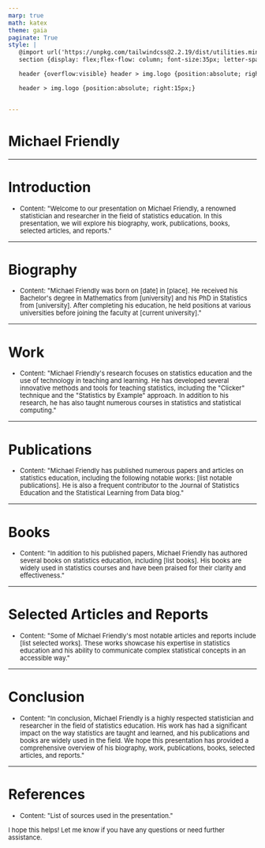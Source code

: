 ```yaml
---
marp: true
math: katex
theme: gaia
paginate: True
style: |
   @import url('https://unpkg.com/tailwindcss@2.2.19/dist/utilities.min.css');
   section {display: flex;flex-flow: column; font-size:35px; letter-spacing:1.4px;}

   header {overflow:visible} header > img.logo {position:absolute; right:15px;}

   header > img.logo {position:absolute; right:15px;}


---
```

<!-- backgroundImage: url('backgrounds/aaabstract (3).png') -->
<!-- _class: lead -->

 # Michael Friendly

---
<style scoped>p,li {font-size:0.96em}</style>

 # **Introduction**
- Content: "Welcome to our presentation on Michael Friendly, a renowned statistician and researcher in the field of statistics education. In this presentation, we will explore his biography, work, publications, books, selected articles, and reports."


---
<style scoped>p,li {font-size:0.96em}</style>

 # Biography

- Content: "Michael Friendly was born on [date] in [place]. He received his Bachelor's degree in Mathematics from [university] and his PhD in Statistics from [university]. After completing his education, he held positions at various universities before joining the faculty at [current university]."

---
<style scoped>p,li {font-size:0.96em}</style>

 # Work
- Content: "Michael Friendly's research focuses on statistics education and the use of technology in teaching and learning. He has developed several innovative methods and tools for teaching statistics, including the "Clicker" technique and the "Statistics by Example" approach. In addition to his research, he has also taught numerous courses in statistics and statistical computing."


---
<style scoped>p,li {font-size:0.96em}</style>

 # Publications

- Content: "Michael Friendly has published numerous papers and articles on statistics education, including the following notable works: [list notable publications]. He is also a frequent contributor to the Journal of Statistics Education and the Statistical Learning from Data blog."

---
<style scoped>p,li {font-size:0.96em}</style>

 # Books

- Content: "In addition to his published papers, Michael Friendly has authored several books on statistics education, including [list books]. His books are widely used in statistics courses and have been praised for their clarity and effectiveness."

---
<style scoped>p,li {font-size:0.96em}</style>

 # Selected Articles and Reports
- Content: "Some of Michael Friendly's most notable articles and reports include [list selected works]. These works showcase his expertise in statistics education and his ability to communicate complex statistical concepts in an accessible way."


---
<style scoped>p,li {font-size:0.96em}</style>

 # Conclusion

- Content: "In conclusion, Michael Friendly is a highly respected statistician and researcher in the field of statistics education. His work has had a significant impact on the way statistics are taught and learned, and his publications and books are widely used in the field. We hope this presentation has provided a comprehensive overview of his biography, work, publications, books, selected articles, and reports."

---
<style scoped>p,li {font-size:0.92em}</style>

 # References
- Content: "List of sources used in the presentation."

I hope this helps! Let me know if you have any questions or need further assistance.
